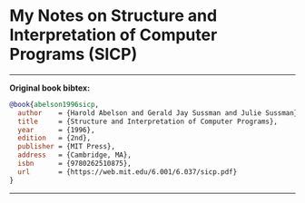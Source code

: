 # My Notes on Structure and Interpretation of Computer Programs (SICP)

---

**Original book bibtex:**
```bibtex
@book{abelson1996sicp,
  author    = {Harold Abelson and Gerald Jay Sussman and Julie Sussman},
  title     = {Structure and Interpretation of Computer Programs},
  year      = {1996},
  edition   = {2nd},
  publisher = {MIT Press},
  address   = {Cambridge, MA},
  isbn      = {9780262510875},
  url       = {https://web.mit.edu/6.001/6.037/sicp.pdf}
}
```

---
